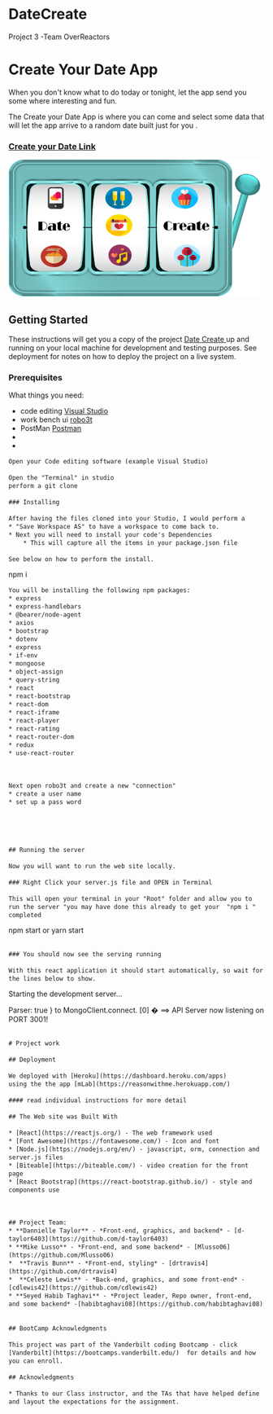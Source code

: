 # DateCreate
Project 3 -Team OverReactors
# Create Your Date App
When you don't know what to do today or tonight, let the app send you some where interesting and fun.

The Create your Date App is where you can come and select some data that will let the app arrive to a random date built just for you . 

### [Create your Date  Link]( https://date-create-app.herokuapp.com/)

![CreateYourDate](./client/public/assets/DateCreateLogo.png)

## Getting Started

These instructions will get you a copy of the project [Date Create ](https://github.com/d-taylor6403/DateCreate) up and running on your local machine for development and testing purposes. See deployment for notes on how to deploy the project on a live system.

### Prerequisites

What things you need: 
* code editing [Visual Studio](https://visualstudio.microsoft.com/)
* work bench ui [robo3t](https://robomongo.org/) 
* PostMan [Postman](https://www.postman.com/)
* 
* 


```
Open your Code editing software (example Visual Studio)

Open the "Terminal" in studio
perform a git clone 

### Installing

After having the files cloned into your Studio, I would perform a 
* "Save Workspace AS" to have a workspace to come back to.
* Next you will need to install your code's Dependencies
    * This will capture all the items in your package.json file

See below on how to perform the install.

```
npm i
```
You will be installing the following npm packages:
* express
* express-handlebars
* @bearer/node-agent
* axios
* bootstrap
* dotenv
* express 
* if-env
* mongoose 
* object-assign
* query-string
* react
* react-bootstrap
* react-dom
* react-iframe
* react-player 
* react-rating
* react-router-dom
* redux
* use-react-router



Next open robo3t and create a new "connection"
* create a user name
* set up a pass word




```


```

## Running the server

Now you will want to run the web site locally.

### Right Click your server.js file and OPEN in Terminal

This will open your terminal in your "Root" folder and allow you to run the server "you may have done this already to get your  "npm i " completed

```
npm start or yarn start
```

### You should now see the serving running

With this react application it should start automatically, so wait for the lines below to show.

```
Starting the development server...

Parser: true } to MongoClient.connect.
[0] �  ==> API Server now listening on PORT 3001!
```

# Project work

## Deployment

We deployed with [Heroku](https://dashboard.heroku.com/apps)
using the the app [mLab](https://reasonwithme.herokuapp.com/)

#### read individual instructions for more detail

## The Web site was Built With

* [React](https://reactjs.org/) - The web framework used
* [Font Awesome](https://fontawesome.com/) - Icon and font
* [Node.js](https://nodejs.org/en/) - javascript, orm, connection and server.js files
* [Biteable](https://biteable.com/) - video creation for the front page 
* [React Bootstrap](https://react-bootstrap.github.io/) - style and components use



## Project Team:
* **Dannielle Taylor** - *Front-end, graphics, and backend* - [d-taylor6403](https://github.com/d-taylor6403)
* **Mike Lusso** - *Front-end, and some backend* - [Mlusso06](https://github.com/Mlusso06)
*  **Travis Bunn** - *Front-end, styling* - [drtravis4](https://github.com/drtravis4)
*  **Celeste Lewis** - *Back-end, graphics, and some front-end* - [cdlewis42](https://github.com/cdlewis42)
* **Seyed Habib Taghavi** - *Project leader, Repo owner, front-end, and some backend* -[habibtaghavi08](https://github.com/habibtaghavi08) 


## BootCamp Acknowledgments 

This project was part of the Vanderbilt coding Bootcamp - click [Vanderbilt](https://bootcamps.vanderbilt.edu/)  for details and how you can enroll.

## Acknowledgments

* Thanks to our Class instructor, and the TAs that have helped define and layout the expectations for the assignment. 

